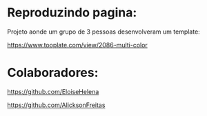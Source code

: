 # Reproduzindo pagina:
Projeto aonde um grupo de 3 pessoas desenvolveram um template:

https://www.tooplate.com/view/2086-multi-color

# Colaboradores:

https://github.com/EloiseHelena

https://github.com/AlicksonFreitas